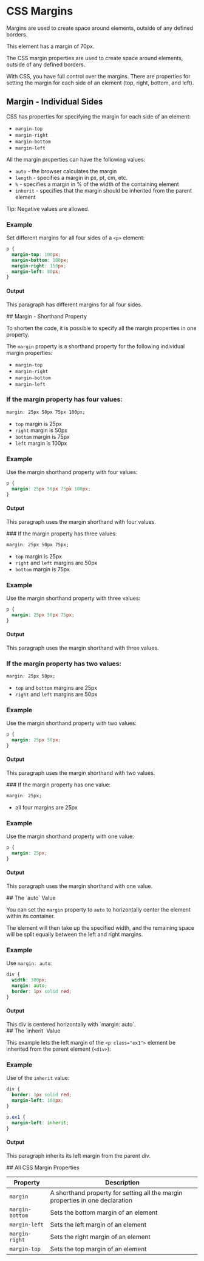 # CSS Margins

Margins are used to create space around elements, outside of any defined borders.

This element has a margin of 70px.

The CSS margin properties are used to create space around elements, outside of any defined borders.

With CSS, you have full control over the margins. There are properties for setting the margin for each side of an element (top, right, bottom, and left).

## Margin - Individual Sides

CSS has properties for specifying the margin for each side of an element:

- `margin-top`
- `margin-right`
- `margin-bottom`
- `margin-left`

All the margin properties can have the following values:

- `auto` - the browser calculates the margin
- `length` - specifies a margin in px, pt, cm, etc.
- `%` - specifies a margin in % of the width of the containing element
- `inherit` - specifies that the margin should be inherited from the parent element

Tip: Negative values are allowed.

### Example

Set different margins for all four sides of a `<p>` element:

```css
p {
  margin-top: 100px;
  margin-bottom: 100px;
  margin-right: 150px;
  margin-left: 80px;
}
```

#### Output
<BrowserWindow url="http://127.0.0.1:5500/index.html">
<p style={{marginTop: "100px", marginBottom: "100px", marginRight: "150px", marginLeft: "80px", border: "1px solid blue"}}>
  This paragraph has different margins for all four sides.
</p>
</BrowserWindow>
## Margin - Shorthand Property

To shorten the code, it is possible to specify all the margin properties in one property.

The `margin` property is a shorthand property for the following individual margin properties:

- `margin-top`
- `margin-right`
- `margin-bottom`
- `margin-left`

### If the margin property has four values:

```css
margin: 25px 50px 75px 100px;
```

- `top` margin is 25px
- `right` margin is 50px
- `bottom` margin is 75px
- `left` margin is 100px

### Example

Use the margin shorthand property with four values:

```css
p {
  margin: 25px 50px 75px 100px;
}
```

#### Output
<BrowserWindow url="http://127.0.0.1:5500/index.html">
<p style={{margin: "25px 50px 75px 100px", border: "1px solid green"}}>
  This paragraph uses the margin shorthand with four values.
</p>
</BrowserWindow>
### If the margin property has three values:

```css
margin: 25px 50px 75px;
```

- `top` margin is 25px
- `right` and `left` margins are 50px
- `bottom` margin is 75px

### Example

Use the margin shorthand property with three values:

```css
p {
  margin: 25px 50px 75px;
}
```

#### Output
<BrowserWindow url="http://127.0.0.1:5500/index.html">
<p style={{margin: "25px 50px 75px", border: "1px solid red"}}>
  This paragraph uses the margin shorthand with three values.
</p></BrowserWindow>

### If the margin property has two values:

```css
margin: 25px 50px;
```

- `top` and `bottom` margins are 25px
- `right` and `left` margins are 50px

### Example

Use the margin shorthand property with two values:

```css
p {
  margin: 25px 50px;
}
```

#### Output
<BrowserWindow url="http://127.0.0.1:5500/index.html">
<p style={{margin: "25px 50px", border: "1px solid purple"}}>
  This paragraph uses the margin shorthand with two values.
</p>
</BrowserWindow>
### If the margin property has one value:

```css
margin: 25px;
```

- all four margins are 25px

### Example

Use the margin shorthand property with one value:

```css
p {
  margin: 25px;
}
```

#### Output
<BrowserWindow url="http://127.0.0.1:5500/index.html">
<p style={{margin: "25px", border: "1px solid orange"}}>
  This paragraph uses the margin shorthand with one value.
</p>
</BrowserWindow>
## The `auto` Value

You can set the `margin` property to `auto` to horizontally center the element within its container.

The element will then take up the specified width, and the remaining space will be split equally between the left and right margins.

### Example

Use `margin: auto`:

```css
div {
  width: 300px;
  margin: auto;
  border: 1px solid red;
}
```

#### Output
<BrowserWindow url="http://127.0.0.1:5500/index.html">
<div style={{width: "300px", margin: "auto", border: "1px solid red"}}>
  This div is centered horizontally with `margin: auto`.
</div>
</BrowserWindow>
## The `inherit` Value

This example lets the left margin of the `<p class="ex1">` element be inherited from the parent element (`<div>`):

### Example

Use of the `inherit` value:

```css
div {
  border: 1px solid red;
  margin-left: 100px;
}

p.ex1 {
  margin-left: inherit;
}
```

#### Output
<BrowserWindow url="http://127.0.0.1:5500/index.html">
<div style={{border: "1px solid red", marginLeft: "100px"}}>
  <p className="ex1" style={{marginLeft: "inherit", border: "1px solid blue"}}>
    This paragraph inherits its left margin from the parent div.
  </p>
</div>
</BrowserWindow>
## All CSS Margin Properties

| Property      | Description                                                       |
| ------------- | ----------------------------------------------------------------- |
| `margin`      | A shorthand property for setting all the margin properties in one declaration |
| `margin-bottom` | Sets the bottom margin of an element                             |
| `margin-left` | Sets the left margin of an element                                 |
| `margin-right` | Sets the right margin of an element                               |
| `margin-top`  | Sets the top margin of an element                                  |